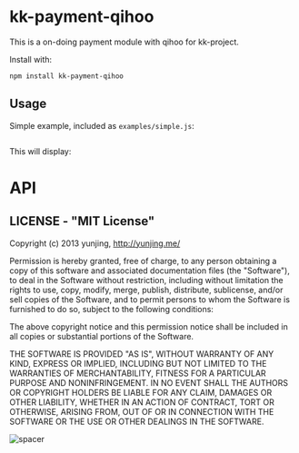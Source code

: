 kk-payment-qihoo
================

This is a on-doing payment module with qihoo for kk-project.

Install with:

    npm install kk-payment-qihoo

## Usage
Simple example, included as `examples/simple.js`:
```js
```

This will display:
    
    
# API


## LICENSE - "MIT License"

Copyright (c) 2013 yunjing, http://yunjing.me/

Permission is hereby granted, free of charge, to any person
obtaining a copy of this software and associated documentation
files (the "Software"), to deal in the Software without
restriction, including without limitation the rights to use,
copy, modify, merge, publish, distribute, sublicense, and/or sell
copies of the Software, and to permit persons to whom the
Software is furnished to do so, subject to the following
conditions:

The above copyright notice and this permission notice shall be
included in all copies or substantial portions of the Software.

THE SOFTWARE IS PROVIDED "AS IS", WITHOUT WARRANTY OF ANY KIND,
EXPRESS OR IMPLIED, INCLUDING BUT NOT LIMITED TO THE WARRANTIES
OF MERCHANTABILITY, FITNESS FOR A PARTICULAR PURPOSE AND
NONINFRINGEMENT. IN NO EVENT SHALL THE AUTHORS OR COPYRIGHT
HOLDERS BE LIABLE FOR ANY CLAIM, DAMAGES OR OTHER LIABILITY,
WHETHER IN AN ACTION OF CONTRACT, TORT OR OTHERWISE, ARISING
FROM, OUT OF OR IN CONNECTION WITH THE SOFTWARE OR THE USE OR
OTHER DEALINGS IN THE SOFTWARE.

![spacer](http://yunjing.me/1px.gif)